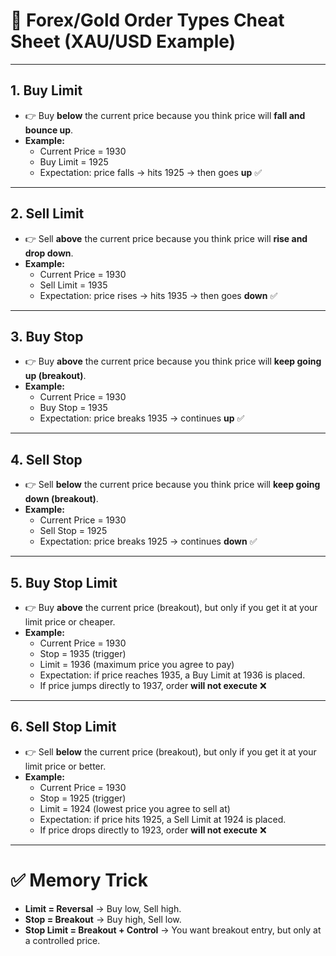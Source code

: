 # 📌 Forex/Gold Order Types Cheat Sheet (XAU/USD Example)

---

## 1. Buy Limit
- 👉 Buy **below** the current price because you think price will **fall and bounce up**.  
- **Example:**  
  - Current Price = 1930  
  - Buy Limit = 1925  
  - Expectation: price falls → hits 1925 → then goes **up** ✅  

---

## 2. Sell Limit
- 👉 Sell **above** the current price because you think price will **rise and drop down**.  
- **Example:**  
  - Current Price = 1930  
  - Sell Limit = 1935  
  - Expectation: price rises → hits 1935 → then goes **down** ✅  

---

## 3. Buy Stop
- 👉 Buy **above** the current price because you think price will **keep going up (breakout)**.  
- **Example:**  
  - Current Price = 1930  
  - Buy Stop = 1935  
  - Expectation: price breaks 1935 → continues **up** ✅  

---

## 4. Sell Stop
- 👉 Sell **below** the current price because you think price will **keep going down (breakout)**.  
- **Example:**  
  - Current Price = 1930  
  - Sell Stop = 1925  
  - Expectation: price breaks 1925 → continues **down** ✅  

---

## 5. Buy Stop Limit
- 👉 Buy **above** the current price (breakout), but only if you get it at your limit price or cheaper.  
- **Example:**  
  - Current Price = 1930  
  - Stop = 1935 (trigger)  
  - Limit = 1936 (maximum price you agree to pay)  
  - Expectation: if price reaches 1935, a Buy Limit at 1936 is placed.  
  - If price jumps directly to 1937, order **will not execute** ❌  

---

## 6. Sell Stop Limit
- 👉 Sell **below** the current price (breakout), but only if you get it at your limit price or better.  
- **Example:**  
  - Current Price = 1930  
  - Stop = 1925 (trigger)  
  - Limit = 1924 (lowest price you agree to sell at)  
  - Expectation: if price hits 1925, a Sell Limit at 1924 is placed.  
  - If price drops directly to 1923, order **will not execute** ❌  

---

# ✅ Memory Trick
- **Limit = Reversal** → Buy low, Sell high.  
- **Stop = Breakout** → Buy high, Sell low.  
- **Stop Limit = Breakout + Control** → You want breakout entry, but only at a controlled price.  
